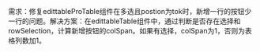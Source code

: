 需求：修复edittableProTable组件在多选且postion为tok时，新增一行的按钮少一行的问题。解决方案：在edittableTable组件中，通过判断是否存在选择和rowSelection，计算新增按钮的colSpan。如果有选择，colSpan为1，否则为表格列数加1。
